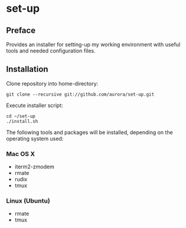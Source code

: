 # set-up

## Preface

Provides an installer for setting-up my working environment with useful tools and 
needed configuration files.

## Installation

Clone repository into home-directory:

    git clone --recursive git://github.com/aurora/set-up.git
    
Execute installer script:

    cd ~/set-up
    ./install.sh

The following tools and packages will be installed, depending on the operating system used:
    
### Mac OS X

* iterm2-zmodem
* rmate
* rudix
* tmux

### Linux (Ubuntu)

* rmate
* tmux
